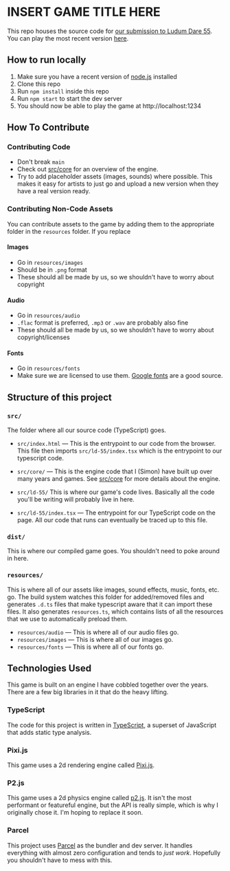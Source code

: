 # INSERT GAME TITLE HERE

This repo houses the source code for [our submission to Ludum Dare 55](https://ldjam.com/events/ludum-dare/55/$384591).
You can play the most recent version [here](https://ld-55.simonbw.com/).

## How to run locally

1. Make sure you have a recent version of [node.js](https://nodejs.org/en) installed
2. Clone this repo
3. Run `npm install` inside this repo
4. Run `npm start` to start the dev server
5. You should now be able to play the game at http://localhost:1234

## How To Contribute

### Contributing Code

- Don't break `main`
- Check out [src/core](src/core) for an overview of the engine.
- Try to add placeholder assets (images, sounds) where possible. This makes it easy for artists to just go and upload a new version when they have a real version ready.

### Contributing Non-Code Assets

You can contribute assets to the game by adding them to the appropriate folder in the `resources` folder.
If you replace

#### Images

- Go in `resources/images`
- Should be in `.png` format
- These should all be made by us, so we shouldn't have to worry about copyright

#### Audio

- Go in `resources/audio`
- `.flac` format is preferred, `.mp3` or `.wav` are probably also fine
- These should all be made by us, so we shouldn't have to worry about copyright/licenses

#### Fonts

- Go in `resources/fonts`
- Make sure we are licensed to use them. [Google fonts](https://fonts.google.com) are a good source.

## Structure of this project

### `src/`

The folder where all our source code (TypeScript) goes.

- `src/index.html` — This is the entrypoint to our code from the browser.
  This file then imports `src/ld-55/index.tsx` which is the entrypoint to our typescript code.

- `src/core/` — This is the engine code that I (Simon) have built up over many years and games.
  See [src/core](src/core/) for more details about the engine.

- `src/ld-55/`
  This is where our game's code lives.
  Basically all the code you'll be writing will probably live in here.

- `src/ld-55/index.tsx` — The entrypoint for our TypeScript code on the page. All our code that runs can eventually be traced up to this file.

### `dist/`

This is where our compiled game goes.
You shouldn't need to poke around in here.

### `resources/`

This is where all of our assets like images, sound effects, music, fonts, etc. go.
The build system watches this folder for added/removed files and generates `.d.ts` files that make typescript aware that it can import these files. It also generates `resources.ts`, which contains lists of all the resources that we use to automatically preload them.

- `resources/audio` — This is where all of our audio files go.
- `resources/images` — This is where all of our images go.
- `resources/fonts` — This is where all of our fonts go.

## Technologies Used

This game is built on an engine I have cobbled together over the years.
There are a few big libraries in it that do the heavy lifting.

### TypeScript

The code for this project is written in [TypeScript](https://www.typescriptlang.org/), a superset of JavaScript that adds static type analysis.

### Pixi.js

This game uses a 2d rendering engine called [Pixi.js](https://pixijs.com/).

### P2.js

This game uses a 2d physics engine called [p2.js](https://github.com/schteppe/p2.js/).
It isn't the most performant or featureful engine, but the API is really simple, which is why I originally chose it.
I'm hoping to replace it soon.

### Parcel

This project uses [Parcel](https://parceljs.org/) as the bundler and dev server.
It handles everything with almost zero configuration and tends to _just work_.
Hopefully you shouldn't have to mess with this.
